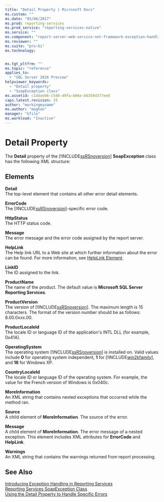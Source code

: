```yaml
---
title: "Detail Property | Microsoft Docs"
ms.custom: ""
ms.date: "03/06/2017"
ms.prod: reporting-services
ms.prod_service: "reporting-services-native"
ms.service: ""
ms.component: "report-server-web-service-net-framework-exception-handling"
ms.reviewer: ""
ms.suite: "pro-bi"
ms.technology: 


ms.tgt_pltfrm: ""
ms.topic: "reference"
applies_to: 
  - "SQL Server 2016 Preview"
helpviewer_keywords: 
  - "Detail property"
  - "SoapException class"
ms.assetid: c1ddaeb6-c540-49fa-b06e-b6359d377ee8
caps.latest.revision: 33
author: "markingmyname"
ms.author: "maghan"
manager: "kfile"
ms.workload: "Inactive"
---
```

# Detail Property
  The **Detail** property of the [!INCLUDE[ssRSnoversion](../../../includes/ssrsnoversion-md.md)] **SoapException** class has the following XML structure:  
  
## Elements  
 **Detail**  
 The top-level element that contains all other error detail elements.  
  
 **ErrorCode**  
 The [!INCLUDE[ssRSnoversion](../../../includes/ssrsnoversion-md.md)]-specific error code.  
  
 **HttpStatus**  
 The HTTP status code.  
  
 **Message**  
 The error message and the error code assigned by the report server.  
  
 **HelpLink**  
 The Help link URL to a Web site at which further information about the error can be found. For more information, see [HelpLink Element](../../../reporting-services/report-server-web-service-net-framework-exception-handling/soapexception-class/helplink-element.md).  
  
 **LinkID**  
 The ID assigned to the link.  
  
 **ProductName**  
 The name of the product. The default value is **Microsoft SQL Server Reporting Services**.  
  
 **ProductVersion**  
 The version of [!INCLUDE[ssRSnoversion](../../../includes/ssrsnoversion-md.md)]. The maximum length is 15 characters. The format of the version number should be as follows: 8.00.0xxx.00.  
  
 **ProductLocaleId**  
 The locale ID or language ID of the application's INTL DLL (for example, 0x41A).  
  
 **OperatingSystem**  
 The operating system [!INCLUDE[ssRSnoversion](../../../includes/ssrsnoversion-md.md)] is installed on. Valid values include **0** for operating system independent, **1** for [!INCLUDE[win2kfamily](../../../includes/win2kfamily-md.md)], and **16** for Windows XP.  
  
 **CountryLocaleId**  
 The locale ID or language ID of the operating system. For example, the value for the French version of Windows is 0x040c.  
  
 **MoreInformation**  
 An XML string that contains nested exceptions that occurred while the method ran.  
  
 **Source**  
 A child element of **MoreInformation**. The source of the error.  
  
 **Message**  
 A child element of **MoreInformation**. The error message of a nested exception. This element includes XML attributes for **ErrorCode** and **HelpLink**.  
  
 **Warnings**  
 An XML string that contains the warnings returned from report processing.  
  
## See Also  
 [Introducing Exception Handling in Reporting Services](../../../reporting-services/report-server-web-service-net-framework-exception-handling/introducing-exception-handling-in-reporting-services.md)   
 [Reporting Services SoapException Class](../../../reporting-services/report-server-web-service-net-framework-exception-handling/soapexception-class/reporting-services-soapexception-class.md)   
 [Using the Detail Property to Handle Specific Errors](../../../reporting-services/report-server-web-service-net-framework-exception-handling/best-practices/using-the-detail-property-to-handle-specific-errors.md)  
  
  
